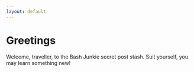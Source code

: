 ```yaml
---
layout: default
---
```


# Greetings

Welcome, traveller, to the Bash Junkie secret post stash. Suit yourself, you may
learn something new!
